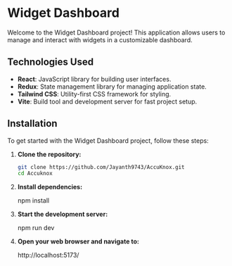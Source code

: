 # Widget Dashboard

Welcome to the Widget Dashboard project! This application allows users to manage and interact with widgets in a customizable dashboard.

## Technologies Used

- **React**: JavaScript library for building user interfaces.
- **Redux**: State management library for managing application state.
- **Tailwind CSS**: Utility-first CSS framework for styling.
- **Vite**: Build tool and development server for fast project setup.

## Installation

To get started with the Widget Dashboard project, follow these steps:

1. **Clone the repository:**

   ```bash
   git clone https://github.com/Jayanth9743/AccuKnox.git
   cd Accuknox

2. **Install dependencies:**

    npm install

3. **Start the development server:**

    npm run dev

4. **Open your web browser and navigate to:**

    http://localhost:5173/